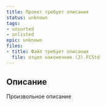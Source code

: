```yaml
---
title: Проект требует описания
status: unknown
tags:
- unsorted
- unlisted
epic: unknown
files:
- title: Файл требует описания
  file: отцеп наконечник (2).FCStd
---
```



## Описание

Произвольное описание